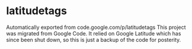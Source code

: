 # latitudetags
Automatically exported from code.google.com/p/latitudetags
This project was migrated from Google Code. 
It relied on Google Latitude which has since been shut down, so this is just a backup of the code for posterity.  
